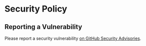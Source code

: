 # Security Policy

## Reporting a Vulnerability

Please report a security vulnerability [on GitHub Security Advisories](https://github.com/litetex-oss/otel-fabric-helper-extension/security/advisories/new).
